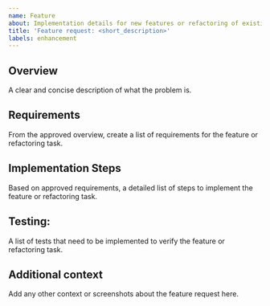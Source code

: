 ```yaml
---
name: Feature
about: Implementation details for new features or refactoring of existing code.
title: 'Feature request: <short_description>'
labels: enhancement
---
```


## Overview

A clear and concise description of what the problem is. 

## Requirements

From the approved overview, create a list of requirements for the feature or refactoring task.

## Implementation Steps

Based on approved requirements, a detailed list of steps to implement the feature or refactoring task.


## Testing: 

A list of tests that need to be implemented to verify the feature or refactoring task.

## Additional context

Add any other context or screenshots about the feature request here.

